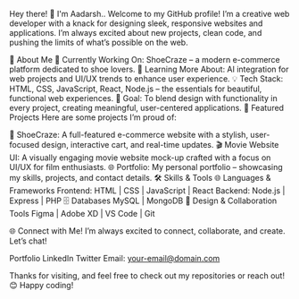 Hey there! 👋 I'm Aadarsh..
Welcome to my GitHub profile! I’m a creative web developer with a knack for designing sleek, responsive websites and applications. I’m always excited about new projects, clean code, and pushing the limits of what’s possible on the web.

🎨 About Me
🚀 Currently Working On: ShoeCraze – a modern e-commerce platform dedicated to shoe lovers.
🌱 Learning More About: AI integration for web projects and UI/UX trends to enhance user experience.
💡 Tech Stack: HTML, CSS, JavaScript, React, Node.js – the essentials for beautiful, functional web experiences.
🎯 Goal: To blend design with functionality in every project, creating meaningful, user-centered applications.
💼 Featured Projects
Here are some projects I’m proud of:

🌟 ShoeCraze: A full-featured e-commerce website with a stylish, user-focused design, interactive cart, and real-time updates.
🎬 Movie Website UI: A visually engaging movie website mock-up crafted with a focus on UI/UX for film enthusiasts.
🌐 Portfolio: My personal portfolio – showcasing my skills, projects, and contact details.
🛠️ Skills & Tools
🌐 Languages & Frameworks
Frontend: HTML | CSS | JavaScript | React
Backend: Node.js | Express | PHP
🗄️ Databases
MySQL | MongoDB
🎨 Design & Collaboration Tools
Figma | Adobe XD | VS Code | Git



🌐 Connect with Me!
I’m always excited to connect, collaborate, and create. Let’s chat!

Portfolio
LinkedIn
Twitter
Email: your-email@domain.com

Thanks for visiting, and feel free to check out my repositories or reach out! 😊 Happy coding!
